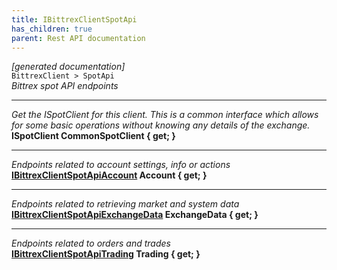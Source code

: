 ```yaml
---
title: IBittrexClientSpotApi
has_children: true
parent: Rest API documentation
---
```

*[generated documentation]*  
`BittrexClient > SpotApi`  
*Bittrex spot API endpoints*
  
***
*Get the ISpotClient for this client. This is a common interface which allows for some basic operations without knowing any details of the exchange.*  
**ISpotClient CommonSpotClient { get; }**  
***
*Endpoints related to account settings, info or actions*  
**[IBittrexClientSpotApiAccount](IBittrexClientSpotApiAccount.html) Account { get; }**  
***
*Endpoints related to retrieving market and system data*  
**[IBittrexClientSpotApiExchangeData](IBittrexClientSpotApiExchangeData.html) ExchangeData { get; }**  
***
*Endpoints related to orders and trades*  
**[IBittrexClientSpotApiTrading](IBittrexClientSpotApiTrading.html) Trading { get; }**  

